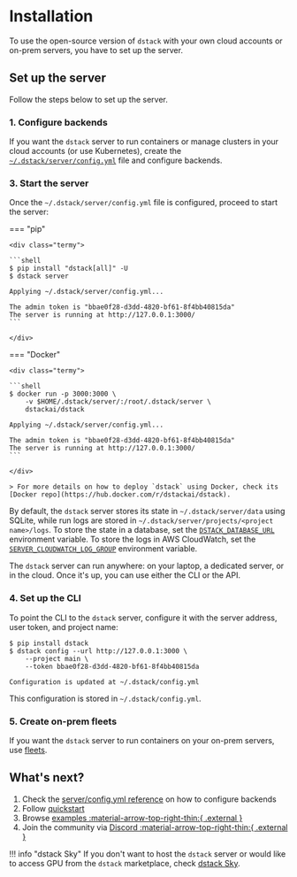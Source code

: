 # Installation

[//]: # (??? info "dstack Sky")
[//]: # (    If you don't want to host the `dstack` server yourself or would like to access GPU from the `dstack` marketplace, you can use)
[//]: # (    `dstack`'s hosted version, proceed to [dstack Sky]&#40;#dstack-sky&#41;.)

To use the open-source version of `dstack` with your own cloud accounts or on-prem servers, 
you have to set up the server. 

## Set up the server

Follow the steps below to set up the server.

### 1. Configure backends

If you want the `dstack` server to run containers or manage clusters in your cloud accounts (or use Kubernetes),
create the [`~/.dstack/server/config.yml`](../reference/server/config.yml.md) file and configure backends.

### 3. Start the server

Once the `~/.dstack/server/config.yml` file is configured, proceed to start the server:

=== "pip"

    <div class="termy">
    
    ```shell
    $ pip install "dstack[all]" -U
    $ dstack server

    Applying ~/.dstack/server/config.yml...

    The admin token is "bbae0f28-d3dd-4820-bf61-8f4bb40815da"
    The server is running at http://127.0.0.1:3000/
    ```
    
    </div>

=== "Docker"

    <div class="termy">
    
    ```shell
    $ docker run -p 3000:3000 \
        -v $HOME/.dstack/server/:/root/.dstack/server \
        dstackai/dstack

    Applying ~/.dstack/server/config.yml...

    The admin token is "bbae0f28-d3dd-4820-bf61-8f4bb40815da"
    The server is running at http://127.0.0.1:3000/
    ```
        
    </div>

    > For more details on how to deploy `dstack` using Docker, check its [Docker repo](https://hub.docker.com/r/dstackai/dstack).

By default, the `dstack` server stores its state in `~/.dstack/server/data` using SQLite, 
while run logs are stored in `~/.dstack/server/projects/<project name>/logs`.
To store the state in a database, set the [`DSTACK_DATABASE_URL`](../reference/cli/index.md#environment-variables) environment variable.
To store the logs in AWS CloudWatch, set the [`SERVER_CLOUDWATCH_LOG_GROUP`](../reference/cli/index.md#environment-variables) environment variable.

The `dstack` server can run anywhere: on your laptop, a dedicated server, or in the cloud. Once it's up, you
can use either the CLI or the API.

### 4. Set up the CLI

To point the CLI to the `dstack` server, configure it
with the server address, user token, and project name:

<div class="termy">

```shell
$ pip install dstack
$ dstack config --url http://127.0.0.1:3000 \
    --project main \
    --token bbae0f28-d3dd-4820-bf61-8f4bb40815da
    
Configuration is updated at ~/.dstack/config.yml
```

</div>

This configuration is stored in `~/.dstack/config.yml`.

### 5. Create on-prem fleets

If you want the `dstack` server to run containers on your on-prem servers,
use [fleets](../fleets.md#__tabbed_1_2).

## What's next?

1. Check the [server/config.yml reference](../reference/server/config.yml.md) on how to configure backends
2. Follow [quickstart](../quickstart.md)
3. Browse [examples :material-arrow-top-right-thin:{ .external }](https://github.com/dstackai/dstack/tree/master/examples)
4. Join the community via [Discord :material-arrow-top-right-thin:{ .external }](https://discord.gg/u8SmfwPpMd)

!!! info "dstack Sky"
    If you don't want to host the `dstack` server or would like to access GPU from the `dstack` marketplace, 
    check [dstack Sky](../guides/dstack-sky.md).
